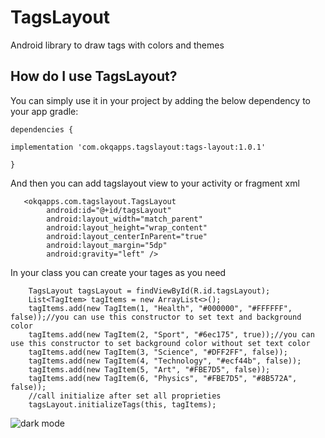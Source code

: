 # TagsLayout
Android library to draw tags with colors and themes 
## How do I use TagsLayout?
You can simply use it in your project by adding the below dependency to your app gradle:
```
dependencies {

implementation 'com.okqapps.tagslayout:tags-layout:1.0.1'

}
```
And then you can add tagslayout view to your activity or fragment xml

```
   <okqapps.com.tagslayout.TagsLayout
        android:id="@+id/tagsLayout"
        android:layout_width="match_parent"
        android:layout_height="wrap_content"
        android:layout_centerInParent="true"
        android:layout_margin="5dp"
        android:gravity="left" />
```

In your class you can create your tages as you need

        TagsLayout tagsLayout = findViewById(R.id.tagsLayout);
        List<TagItem> tagItems = new ArrayList<>();
        tagItems.add(new TagItem(1, "Health", "#000000", "#FFFFFF", false));//you can use this constructor to set text and background color
        tagItems.add(new TagItem(2, "Sport", "#6ec175", true));//you can use this constructor to set background color without set text color
        tagItems.add(new TagItem(3, "Science", "#DFF2FF", false));
        tagItems.add(new TagItem(4, "Technology", "#ecf44b", false));
        tagItems.add(new TagItem(5, "Art", "#FBE7D5", false));
        tagItems.add(new TagItem(6, "Physics", "#FBE7D5", "#8B572A", false));
        //call initialize after set all proprieties 
        tagsLayout.initializeTags(this, tagItems);
        
        

![dark mode](https://drive.google.com/file/d/1MFFBtYYTzkJheAnbk9BW8n_T2Itk5KzU/view?usp=sharing)       
